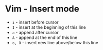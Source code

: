 # Vim - Insert mode

- `i` - insert before cursor
- `I` - insert at the beginning of this line
- `a` - append after cursor
- `A` - append at the end of this line
- `o, O` - insert new line above/below this line
